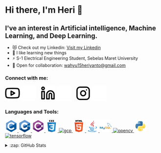 # Hi there, I'm Heri  👋 


## I've an interest in Artificial intelligence, Machine Learning, and Deep Learning.

- 😻 Check out my Linkedin: [Visit my Linkedin][linkedin]
- 🌱 I like learning new things 
- ⚡ S-1 Electrical Engineering Student, Sebelas Maret University
- 👯 Open for collaboration: wahyu15heriyanto@gmail.com

### Connect with me:


[![website](./img/youtube-light.svg)](https://www.youtube.com/@MidCore)
[![website](./img/youtube-dark.svg)](https://www.youtube.com/@MidCore)
&nbsp;&nbsp;
[![website](./img/linkedin-light.svg)](https://www.linkedin.com/in/wahyu-heriyanto-bb972921a/)
[![website](./img/linkedin-dark.svg)](https://www.linkedin.com/in/wahyu-heriyanto-bb972921a/)
&nbsp;&nbsp;
[![website](./img/instagram-light.svg)](https://www.instagram.com/wahyu_herii/)
[![website](./img/instagram-dark.svg)](https://www.instagram.com/wahyu_herii/)


<h3 align="left">Languages and Tools:</h3>
<p align="left"> <a href="https://www.cprogramming.com/" target="_blank" rel="noreferrer"> <img src="https://raw.githubusercontent.com/devicons/devicon/master/icons/c/c-original.svg" alt="c" width="40" height="40"/> </a> <a href="https://www.w3schools.com/cpp/" target="_blank" rel="noreferrer"> <img src="https://raw.githubusercontent.com/devicons/devicon/master/icons/cplusplus/cplusplus-original.svg" alt="cplusplus" width="40" height="40"/> </a> <a href="https://www.w3schools.com/cs/" target="_blank" rel="noreferrer"> <img src="https://raw.githubusercontent.com/devicons/devicon/master/icons/csharp/csharp-original.svg" alt="csharp" width="40" height="40"/> </a> <a href="https://www.w3schools.com/css/" target="_blank" rel="noreferrer"> <img src="https://raw.githubusercontent.com/devicons/devicon/master/icons/css3/css3-original-wordmark.svg" alt="css3" width="40" height="40"/> </a> <a href="https://cloud.google.com" target="_blank" rel="noreferrer"> <img src="https://www.vectorlogo.zone/logos/google_cloud/google_cloud-icon.svg" alt="gcp" width="40" height="40"/> </a> <a href="https://www.w3.org/html/" target="_blank" rel="noreferrer"> <img src="https://raw.githubusercontent.com/devicons/devicon/master/icons/html5/html5-original-wordmark.svg" alt="html5" width="40" height="40"/> </a> <a href="https://www.java.com" target="_blank" rel="noreferrer"> <img src="https://raw.githubusercontent.com/devicons/devicon/master/icons/java/java-original.svg" alt="java" width="40" height="40"/> </a> <a href="https://www.mysql.com/" target="_blank" rel="noreferrer"> <img src="https://raw.githubusercontent.com/devicons/devicon/master/icons/mysql/mysql-original-wordmark.svg" alt="mysql" width="40" height="40"/> </a> <a href="https://opencv.org/" target="_blank" rel="noreferrer"> <img src="https://www.vectorlogo.zone/logos/opencv/opencv-icon.svg" alt="opencv" width="40" height="40"/> </a> <a href="https://www.python.org" target="_blank" rel="noreferrer"> <img src="https://raw.githubusercontent.com/devicons/devicon/master/icons/python/python-original.svg" alt="python" width="40" height="40"/> </a> <a href="https://www.tensorflow.org" target="_blank" rel="noreferrer"> <img src="https://www.vectorlogo.zone/logos/tensorflow/tensorflow-icon.svg" alt="tensorflow" width="40" height="40"/> </a> </p>


<details>
  <summary>:zap: GitHub Stats</summary>

  <img align="left" alt="GitHub Stats" src="https://github-readme-stats.vercel.app/api?username=WahyuHeriyanto&show_icons=true&hide_border=false&title_color=ff652f&icon_color=FFE400&bg_color=09131B&text_color=ffffff&border_color=0c1a25" />

</details>

[course]: https://www.linkedin.com/in/wahyu-heriyanto-bb972921a/
[linkedin]: https://www.linkedin.com/in/wahyu-heriyanto-bb972921a/

